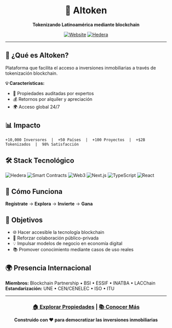 <div align="center">

# 🏢 Altoken

**Tokenizando Latinoamérica mediante blockchain**

[![Website](https://img.shields.io/badge/🌐-altoken.io-blue?style=for-the-badge)](https://altoken-io.vercel.app/)
[![Hedera](https://img.shields.io/badge/Powered%20by-Hedera-purple?style=for-the-badge)](https://hedera.com)

</div>

---

## 🎯 ¿Qué es Altoken?

Plataforma que facilita el acceso a inversiones inmobiliarias a través de tokenización blockchain.

**💡 Características:**
- 🔐 Propiedades auditadas por expertos
- 💰 Retornos por alquiler y apreciación
- 🌍 Acceso global 24/7

## 📊 Impacto

```
+10,000 Inversores  |  +50 Países  |  +100 Proyectos  |  +$2B Tokenizados  |  98% Satisfacción
```

## 🛠️ Stack Tecnológico

![Hedera](https://img.shields.io/badge/Hedera-Hashgraph-purple?style=flat-square)
![Smart Contracts](https://img.shields.io/badge/Smart-Contracts-green?style=flat-square)
![Web3](https://img.shields.io/badge/Web3-Enabled-orange?style=flat-square)
![Next.js](https://img.shields.io/badge/Next.js-Framework-black?style=flat-square&logo=next.js)
![TypeScript](https://img.shields.io/badge/TypeScript-Code-blue?style=flat-square&logo=typescript)
![React](https://img.shields.io/badge/React-UI-blue?style=flat-square&logo=react)

## 🚀 Cómo Funciona

**Regístrate** → **Explora** → **Invierte** → **Gana**

## 🎯 Objetivos

- 🌐 Hacer accesible la tecnología blockchain
- 🤝 Reforzar colaboración público-privada
- 💡 Impulsar modelos de negocio en economía digital
- 📚 Promover conocimiento mediante casos de uso reales

## 🌍 Presencia Internacional

**Miembros:** Blockchain Partnership • BSI • ESSIF • INATBA • LACChain  
**Estandarización:** UNE • CEN/CENELEC • ISO • ITU

---

<div align="center">

### [🏠 Explorar Propiedades](https://altoken-io.vercel.app/marketplace) | [📚 Conocer Más](https://altoken-io.vercel.app/)

**Construido con ❤️ para democratizar las inversiones inmobiliarias**

</div>
